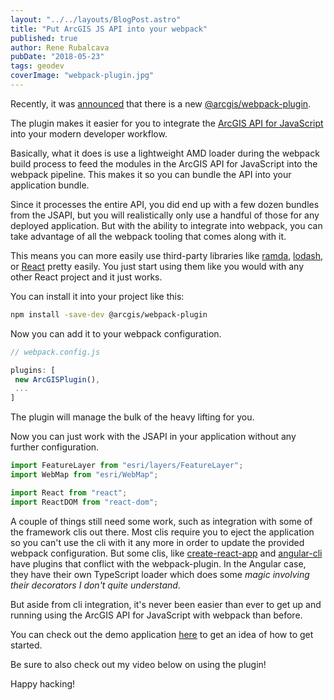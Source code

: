 ```yaml
---
layout: "../../layouts/BlogPost.astro"
title: "Put ArcGIS JS API into your webpack"
published: true
author: Rene Rubalcava
pubDate: "2018-05-23"
tags: geodev
coverImage: "webpack-plugin.jpg"
---
```


Recently, it was [announced](https://www.esri.com/arcgis-blog/products/js-api-arcgis/mapping/using-the-new-webpack-plugin-for-the-arcgis-api-for-javascript/) that there is a new [@arcgis/webpack-plugin](https://github.com/esri/arcgis-webpack-plugin).

The plugin makes it easier for you to integrate the [ArcGIS API for JavaScript](https://developers.arcgis.com/javascript/latest/guide/index.html) into your modern developer workflow.

Basically, what it does is use a lightweight AMD loader during the webpack build process to feed the modules in the ArcGIS API for JavaScript into the webpack pipeline. This makes it so you can bundle the API into your application bundle.

Since it processes the entire API, you did end up with a few dozen bundles from the JSAPI, but you will realistically only use a handful of those for any deployed application. But with the ability to integrate into webpack, you can take advantage of all the webpack tooling that comes along with it.

This means you can more easily use third-party libraries like [ramda](https://ramdajs.com/), [lodash](https://lodash.com/), or [React](https://reactjs.org/) pretty easily. You just start using them like you would with any other React project and it just works.

You can install it into your project like this:

```bash
npm install -save-dev @arcgis/webpack-plugin
```

Now you can add it to your webpack configuration.

```js
// webpack.config.js

plugins: [
 new ArcGISPlugin(),
 ...
]
```

The plugin will manage the bulk of the heavy lifting for you.

Now you can just work with the JSAPI in your application without any further configuration.

```js
import FeatureLayer from "esri/layers/FeatureLayer";
import WebMap from "esri/WebMap";

import React from "react";
import ReactDOM from "react-dom";
```

A couple of things still need some work, such as integration with some of the framework clis out there. Most clis require you to eject the application so you can't use the cli with it any more in order to update the provided webpack configuration. But some clis, like [create-react-app](https://github.com/facebook/create-react-app) and [angular-cli](https://cli.angular.io/) have plugins that conflict with the webpack-plugin. In the Angular case, they have their own TypeScript loader which does some _magic involving their decorators I don't quite understand_.

But aside from cli integration, it's never been easier than ever to get up and running using the ArcGIS API for JavaScript with webpack than before.

You can check out the demo application [here](https://github.com/Esri/jsapi-resources/tree/master/4.x/webpack/demo) to get an idea of how to get started.

Be sure to also check out my video below on using the plugin!

Happy hacking!

<lite-youtube videoid="gTFZgLYegDY"></lite-youtube>
